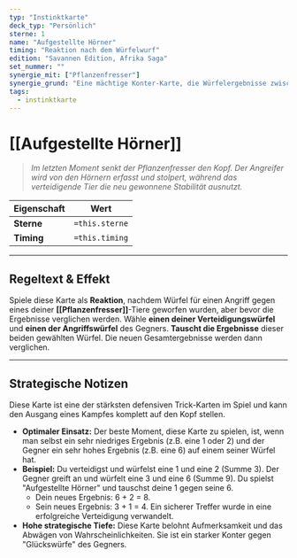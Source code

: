 ```yaml
---
typ: "Instinktkarte"
deck_typ: "Persönlich"
sterne: 1
name: "Aufgestellte Hörner"
timing: "Reaktion nach dem Würfelwurf"
edition: "Savannen Edition, Afrika Saga"
set_nummer: ""
synergie_mit: ["Pflanzenfresser"]
synergie_grund: "Eine mächtige Konter-Karte, die Würfelergebnisse zwischen Angreifer und Verteidiger tauschen kann."
tags:
  - instinktkarte
---
```


# [[Aufgestellte Hörner]]

> *Im letzten Moment senkt der Pflanzenfresser den Kopf. Der Angreifer wird von den Hörnern erfasst und stolpert, während das verteidigende Tier die neu gewonnene Stabilität ausnutzt.*

| Eigenschaft | Wert |
|---|---|
| **Sterne** | `=this.sterne` |
| **Timing** | `=this.timing` |

---
## Regeltext & Effekt

Spiele diese Karte als **Reaktion**, nachdem Würfel für einen Angriff gegen eines deiner **[[Pflanzenfresser]]**-Tiere geworfen wurden, aber bevor die Ergebnisse verglichen werden. Wähle **einen deiner Verteidigungswürfel** und **einen der Angriffswürfel** des Gegners. **Tauscht die Ergebnisse** dieser beiden gewählten Würfel. Die neuen Gesamtergebnisse werden dann verglichen.

---
## Strategische Notizen

Diese Karte ist eine der stärksten defensiven Trick-Karten im Spiel und kann den Ausgang eines Kampfes komplett auf den Kopf stellen.

- **Optimaler Einsatz:** Der beste Moment, diese Karte zu spielen, ist, wenn man selbst ein sehr niedriges Ergebnis (z.B. eine 1 oder 2) und der Gegner ein sehr hohes Ergebnis (z.B. eine 6) auf einem seiner Würfel hat.
- **Beispiel:** Du verteidigst und würfelst eine 1 und eine 2 (Summe 3). Der Gegner greift an und würfelt eine 3 und eine 6 (Summe 9). Du spielst "Aufgestellte Hörner" und tauschst deine 1 gegen seine 6.
    - Dein neues Ergebnis: 6 + 2 = 8.
    - Sein neues Ergebnis: 3 + 1 = 4.
    Ein sicherer Treffer wurde in eine erfolgreiche Verteidigung verwandelt.
- **Hohe strategische Tiefe:** Diese Karte belohnt Aufmerksamkeit und das Abwägen von Wahrscheinlichkeiten. Sie ist ein starker Konter gegen "Glückswürfe" des Gegners.